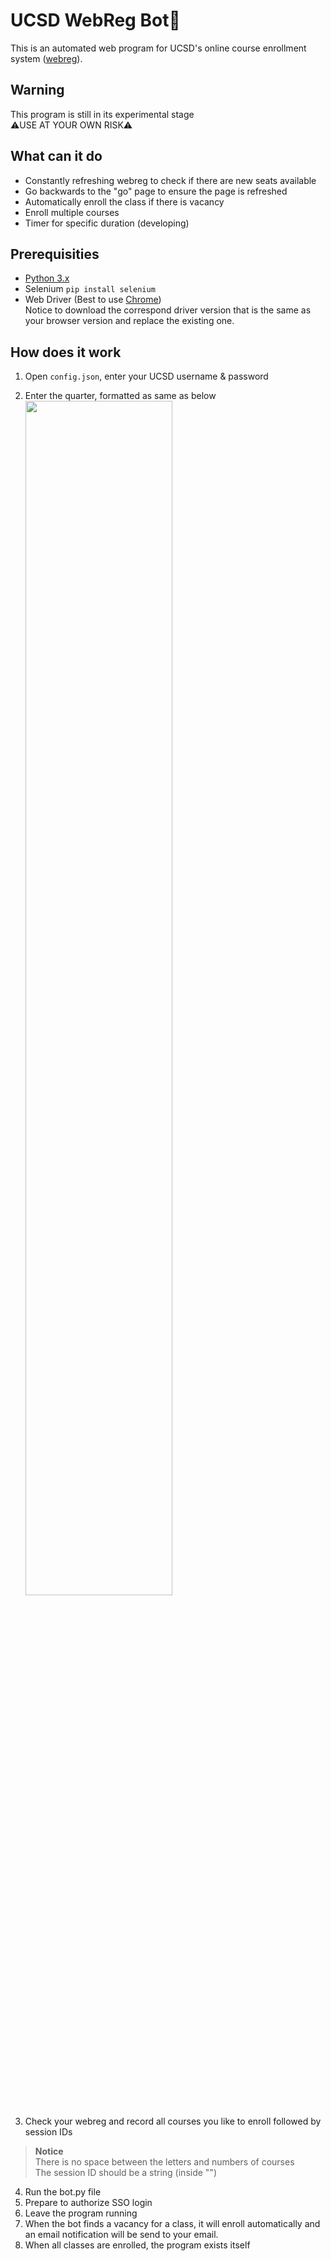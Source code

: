 # UCSD WebReg Bot🤖
This is an automated web program for UCSD's online course enrollment system ([webreg](https://act.ucsd.edu/webreg2)).

## Warning
This program is still in its experimental stage\
⚠️USE AT YOUR OWN RISK⚠️

## What can it do
* Constantly refreshing webreg to check if there are new seats available
* Go backwards to the "go" page to ensure the page is refreshed
* Automatically enroll the class if there is vacancy
* Enroll multiple courses
* Timer for specific duration (developing)


## Prerequisities
* [Python 3.x](https://www.python.org/downloads/)
* Selenium
```pip install selenium```
* Web Driver (Best to use [Chrome](https://chromedriver.storage.googleapis.com/index.html))\
  Notice to download the correspond driver version that is the same as your browser version and replace the existing one.

## How does it work
1. Open ```config.json```, enter your UCSD username & password

2. Enter the quarter, formatted as same as below
   <img src="img/Quarter.png"  width="70%">

3. Check your webreg and record all courses you like to enroll followed by session IDs


> **Notice**\
> There is no space between the letters and numbers of courses\
> The session ID should be a string (inside "")

4. Run the bot.py file
5. Prepare to authorize SSO login
6. Leave the program running
7. When the bot finds a vacancy for a class, it will enroll automatically and an email notification will be send to your email.
8. When all classes are enrolled, the program exists itself
